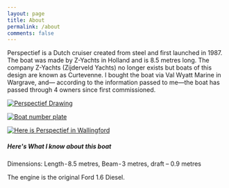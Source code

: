 ```yaml
---
layout: page
title: About
permalink: /about
comments: false
---
```


<div class="row justify-content-between">
<div class="col-md-8 pr-5">

<p>Perspectief is a Dutch cruiser created from steel and first launched in 1987. The boat was made by Z-Yachts in Holland and is 8.5 metres long.
The company Z-Yachts (Zijderveld Yachts) no longer exists but boats of this design are known as Curtevenne. I bought the boat via Val Wyatt Marine in Wargrave, and–– according to the information passed to me––the boat has passed through 4 owners since first commissioned.</p>

<p class="mb-5"><a href="{{site.baseurl}}/assets/images/drawing.jpg"><img class="shadow-lg" src="{{site.baseurl}}/assets/images/drawing.jpg" alt="Perspectief Drawing" /></a></p>

<p class="mb-5"><a href="{{site.baseurl}}/images/2019/06/IMG_0963.jpg"><img class="shadow-lg" src="{{site.baseurl}}/images/2019/06/IMG_0963.jpg" alt="Boat number plate" /></a></p>

<p class="mb-5"><a href="{{site.baseurl}}/images/2019/07/DSC_5253.jpg"><img class="shadow-lg" src="{{site.baseurl}}/images/2019/07/DSC_5253.jpg" alt="Here is Perspectief in Wallingford" /></a></p>

</div>

<div class="col-md-4">

<div class="sticky-top sticky-top-80">
<h5>Here's What I know about this boat</h5>

<p>Dimensions: Length - 8.5 metres, Beam - 3 metres, draft – 0.9 metres</p>
<p>The engine is the original Ford 1.6 Diesel.</p>

</div>
</div>
</div>
